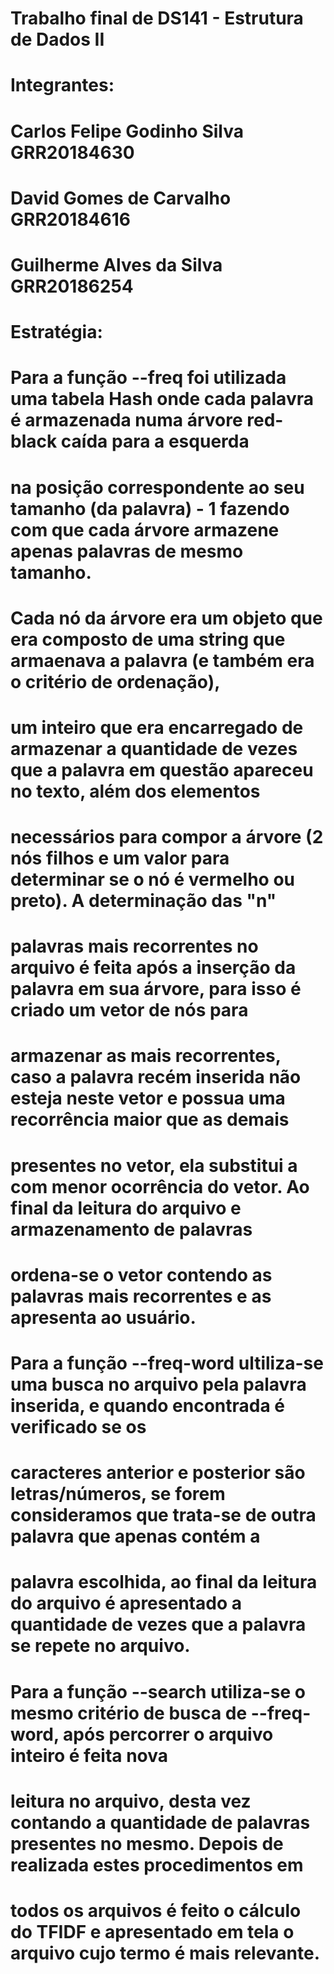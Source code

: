 # Trabalho final de DS141 - Estrutura de Dados II

# Integrantes:
#   Carlos Felipe Godinho Silva     GRR20184630
#   David Gomes de Carvalho         GRR20184616
#   Guilherme Alves da Silva        GRR20186254

# Estratégia:

#   Para a função --freq foi utilizada uma tabela Hash onde cada palavra é armazenada numa árvore red-black caída para a esquerda
# na posição correspondente ao seu tamanho (da palavra) - 1 fazendo com que cada árvore armazene apenas palavras de mesmo tamanho.
# Cada nó da árvore era um objeto que era composto de uma string que armaenava a palavra (e também era o critério de ordenação),
# um inteiro que era encarregado de armazenar a quantidade de vezes que a palavra em questão apareceu no texto, além dos elementos
# necessários para compor a árvore (2 nós filhos e um valor para determinar se o nó é vermelho ou preto). A determinação das "n"
# palavras mais recorrentes no arquivo é feita após a inserção da palavra em sua árvore, para isso é criado um vetor de nós para
# armazenar as mais recorrentes, caso a palavra recém inserida não esteja neste vetor e possua uma recorrência maior que as demais
# presentes no vetor, ela substitui a com menor ocorrência do vetor. Ao final da leitura do arquivo e armazenamento de palavras
# ordena-se o vetor contendo as palavras mais recorrentes e as apresenta ao usuário.

#   Para a função --freq-word ultiliza-se uma busca no arquivo pela palavra inserida, e quando encontrada é verificado se os
# caracteres anterior e posterior são letras/números, se forem consideramos que trata-se de outra palavra que apenas contém a
# palavra escolhida, ao final da leitura do arquivo é apresentado a quantidade de vezes que a palavra se repete no arquivo.

#   Para a função --search utiliza-se o mesmo critério de busca de --freq-word, após percorrer o arquivo inteiro é feita nova
# leitura no arquivo, desta vez contando a quantidade de palavras presentes no mesmo. Depois de realizada estes procedimentos em
# todos os arquivos é feito o cálculo do TFIDF e apresentado em tela o arquivo cujo termo é mais relevante.
